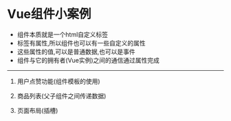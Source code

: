  Vue组件小案例
===================

- 组件本质就是一个html自定义标签
- 标签有属性,所以组件也可以有一些自定义的属性
- 这些属性的值,可以是普通数据,也可以是事件
- 组件与它的拥有者(Vue实例)之间的通信通过属性完成

--------------------------------------------

1. 用户点赞功能(组件模板的使用)

2. 商品列表(父子组件之间传递数据)

3. 页面布局(插槽)